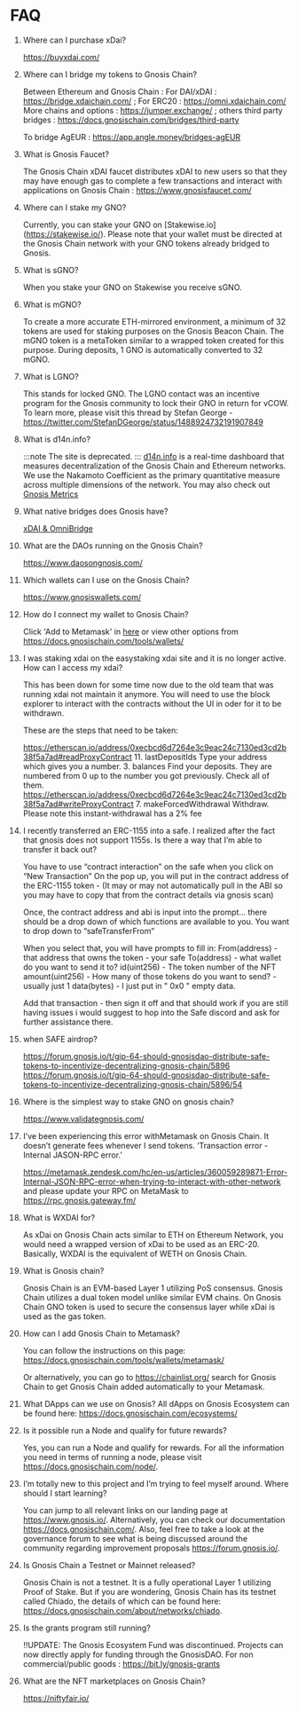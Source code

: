 # FAQ

1. Where can I purchase xDai?

   https://buyxdai.com/

2. Where can I bridge my tokens to Gnosis Chain?

   Between Ethereum and Gnosis Chain : For DAI/xDAI : https://bridge.xdaichain.com/ ; For ERC20 : https://omni.xdaichain.com/
   More chains and options : https://jumper.exchange/ ; others third party bridges : https://docs.gnosischain.com/bridges/third-party

   To bridge AgEUR : https://app.angle.money/bridges-agEUR

3. What is Gnosis Faucet?

   The Gnosis Chain xDAI faucet distributes xDAI to new users so that they may have enough gas to complete a few transactions and interact with applications on Gnosis Chain : https://www.gnosisfaucet.com/

4. Where can I stake my GNO?

   Currently, you can stake your GNO on [Stakewise.io] (https://stakewise.io/). Please note that your wallet must be directed at the Gnosis Chain network with your GNO tokens already bridged to Gnosis.

5. What is sGNO?

   When you stake your GNO on Stakewise you receive sGNO.

6. What is mGNO?

   To create a more accurate ETH-mirrored environment, a minimum of 32 tokens are used for staking purposes on the Gnosis Beacon Chain. The mGNO token is a metaToken similar to a wrapped token created for this purpose. During deposits, 1 GNO is automatically converted to 32 mGNO.

7. What is LGNO?

   This stands for locked GNO. The LGNO contact was an incentive program for the Gnosis community to lock their GNO in return for vCOW. To learn more, please visit this thread by Stefan George -https://twitter.com/StefanDGeorge/status/1488924732191907849

8. What is d14n.info?

   :::note
   The site is deprecated.
   :::
   [d14n.info](https://www.d14n.info/) is a real-time dashboard that measures decentralization of the Gnosis Chain and Ethereum networks. We use the Nakamoto Coefficient as the primary quantitative measure across multiple dimensions of the network.
   You may also check out [Gnosis Metrics](https://www.gnosismetrics.com/#overview)

9. What native bridges does Gnosis have?

   [xDAI & OmniBridge](https://docs.gnosischain.com/bridges/)

10. What are the DAOs running on the Gnosis Chain?

    https://www.daosongnosis.com/

11. Which wallets can I use on the Gnosis Chain?

    https://www.gnosiswallets.com/

12. How do I connect my wallet to Gnosis Chain?

    Click 'Add to Metamask' in [here](https://docs.gnosischain.com/about/networks/mainnet) or view other options from
    https://docs.gnosischain.com/tools/wallets/

13. I was staking xdai on the easystaking xdai site and it is no longer active. How can I access my xdai?

    This has been down for some time now due to the old team that was running xdai not maintain it anymore. You will need to use the block explorer to interact with the contracts without the UI in oder for it to be withdrawn.

    These are the steps that need to be taken:

    https://etherscan.io/address/0xecbcd6d7264e3c9eac24c7130ed3cd2b38f5a7ad#readProxyContract 11. lastDepositIds Type your address which gives you a number. 3. balances Find your deposits. They are numbered from 0 up to the number you got previously. Check all of them.
    https://etherscan.io/address/0xecbcd6d7264e3c9eac24c7130ed3cd2b38f5a7ad#writeProxyContract 7. makeForcedWithdrawal Withdraw. Please note this instant-withdrawal has a 2% fee

14. I recently transferred an ERC-1155 into a safe. I realized after the fact that gnosis does not support 1155s. Is there a way that I’m able to transfer it back out?

    You have to use “contract interaction” on the safe when you click on “New Transaction”
    On the pop up, you will put in the contract address of the ERC-1155 token - (It may or may not automatically pull in the ABI so you may have to copy that from the contract details via gnosis scan)

    Once, the contract address and abi is input into the prompt… there should be a drop down of which functions are available to you. You want to drop down to “safeTransferFrom”

    When you select that, you will have prompts to fill in:
    From(address) - that address that owns the token - your safe
    To(address) - what wallet do you want to send it to?
    id(uint256) - The token number of the NFT
    amount(uint256) - How many of those tokens do you want to send? - usually just 1
    data(bytes) - I just put in " 0x0 " empty data.

    Add that transaction - then sign it off and that should work
    if you are still having issues i would suggest to hop into the Safe discord and ask for further assistance there.

15. when SAFE airdrop?

    https://forum.gnosis.io/t/gip-64-should-gnosisdao-distribute-safe-tokens-to-incentivize-decentralizing-gnosis-chain/5896
    https://forum.gnosis.io/t/gip-64-should-gnosisdao-distribute-safe-tokens-to-incentivize-decentralizing-gnosis-chain/5896/54

16. Where is the simplest way to stake GNO on gnosis chain?

    https://www.validategnosis.com/

17. I’ve been experiencing this error withMetamask on Gnosis Chain. It doesn’t generate fees whenever I send tokens. ‘Transaction error - Internal JASON-RPC error.’

    https://metamask.zendesk.com/hc/en-us/articles/360059289871-Error-Internal-JSON-RPC-error-when-trying-to-interact-with-other-network and please update your RPC on MetaMask to https://rpc.gnosis.gateway.fm/

18. What is WXDAI for?

    As xDai on Gnosis Chain acts similar to ETH on Ethereum Network, you would need a wrapped version of xDai to be used as an ERC-20. Basically, WXDAI is the equivalent of WETH on Gnosis Chain.

19. What is Gnosis chain?

    Gnosis Chain is an EVM-based Layer 1 utilizing PoS consensus. Gnosis Chain utilizes a dual token model unlike similar EVM chains. On Gnosis Chain GNO token is used to secure the consensus layer while xDai is used as the gas token.

20. How can I add Gnosis Chain to Metamask?

    You can follow the instructions on this page: https://docs.gnosischain.com/tools/wallets/metamask/

    Or alternatively, you can go to https://chainlist.org/ search for Gnosis Chain to get Gnosis Chain added automatically to your Metamask.

21. What DApps can we use on Gnosis?
    All dApps on Gnosis Ecosystem can be found here:
    https://docs.gnosischain.com/ecosystems/

22. Is it possible run a Node and qualify for future rewards?

    Yes, you can run a Node and qualify for rewards. For all the information you need in terms of running a node, please visit https://docs.gnosischain.com/node/.

23. I’m totally new to this project and I’m trying to feel myself around. Where should I start learning?

    You can jump to all relevant links on our landing page at https://www.gnosis.io/. Alternatively, you can check our documentation https://docs.gnosischain.com/. Also, feel free to take a look at the governance forum to see what is being discussed around the community regarding improvement proposals https://forum.gnosis.io/.

24. Is Gnosis Chain a Testnet or Mainnet released?

    Gnosis Chain is not a testnet. It is a fully operational Layer 1 utilizing Proof of Stake. But if you are wondering, Gnosis Chain has its testnet called Chiado, the details of which can be found here: https://docs.gnosischain.com/about/networks/chiado.

25. Is the grants program still running?

    ‼️UPDATE: The Gnosis Ecosystem Fund was discontinued. Projects can now directly apply for funding through the GnosisDAO. For non commercial/public goods : https://bit.ly/gnosis-grants

26. What are the NFT marketplaces on Gnosis Chain?

    https://niftyfair.io/
